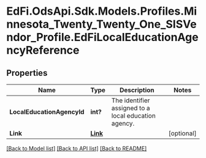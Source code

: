 # EdFi.OdsApi.Sdk.Models.Profiles.Minnesota_Twenty_Twenty_One_SISVendor_Profile.EdFiLocalEducationAgencyReference
## Properties

Name | Type | Description | Notes
------------ | ------------- | ------------- | -------------
**LocalEducationAgencyId** | **int?** | The identifier assigned to a local education agency. | 
**Link** | [**Link**](Link.md) |  | [optional] 

[[Back to Model list]](../README.md#documentation-for-models) [[Back to API list]](../README.md#documentation-for-api-endpoints) [[Back to README]](../README.md)

